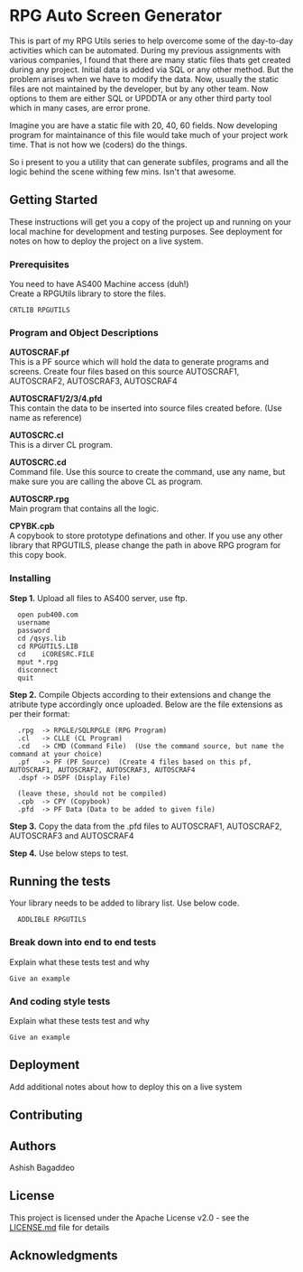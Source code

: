 # RPG Auto Screen Generator

This is part of my RPG Utils series to help overcome some of the day-to-day activities which can be automated.
During my previous assignments with various companies, I found that there are many static files thats get created during any project.
Initial data is added via SQL or any other method. But the problem arises when we have to modify the data. Now, usually the static files are not maintained by the developer, but by any other team. Now options to them are either SQL or UPDDTA or any other third party tool which in many cases, are error prone.

Imagine you are have a static file with 20, 40, 60 fields. Now developing program for maintainance of this file would take much of your project work time. That is not how we (coders) do the things.

So i present to you a utility that can generate subfiles, programs and all the logic behind the scene withing few mins. Isn't that awesome. 

## Getting Started

These instructions will get you a copy of the project up and running on your local machine for development and testing purposes. See deployment for notes on how to deploy the project on a live system.

### Prerequisites

You need to have AS400 Machine access (duh!)  
Create a RPGUtils library to store the files.
```
CRTLIB RPGUTILS
```

### Program and Object Descriptions  
  
  **AUTOSCRAF.pf**  
  This is a PF source which will hold the data to generate programs and screens. 
  Create four files based on this source AUTOSCRAF1, AUTOSCRAF2, AUTOSCRAF3, AUTOSCRAF4

  **AUTOSCRAF1/2/3/4.pfd**  
  This contain the data to be inserted into source files created before. (Use name as reference)

  **AUTOSCRC.cl**  
  This is a dirver CL program. 

  **AUTOSCRC.cd**  
  Command file. Use this source to create the command, use any name, but make sure you are calling the above CL as program.

  **AUTOSCRP.rpg**  
  Main program that contains all the logic. 

  **CPYBK.cpb**  
  A copybook to store prototype definations and other. If you use any other library that RPGUTILS, please change the path in above RPG program for this copy book.


### Installing

**Step 1.**
Upload all files to AS400 server, use ftp.
```
  open pub400.com
  username
  password
  cd /qsys.lib	
  cd RPGUTILS.LIB 				
  cd 	iCORESRC.FILE
  mput *.rpg
  disconnect
  quit
```
**Step 2.**
Compile Objects according to their extensions and change the atribute type accordingly once uploaded.
Below are the file extensions as per their format:  
```
  .rpg  -> RPGLE/SQLRPGLE (RPG Program)  
  .cl   -> CLLE (CL Program)  
  .cd   -> CMD (Command File)  (Use the command source, but name the command at your choice)
  .pf   -> PF (PF Source)  (Create 4 files based on this pf, AUTOSCRAF1, AUTOSCRAF2, AUTOSCRAF3, AUTOSCRAF4
  .dspf -> DSPF (Display File)  
  
  (leave these, should not be compiled)
  .cpb  -> CPY (Copybook)  
  .pfd  -> PF Data (Data to be added to given file)  
```
**Step 3.** 
Copy the data from the .pfd files to AUTOSCRAF1, AUTOSCRAF2, AUTOSCRAF3 and AUTOSCRAF4

**Step 4.**
Use below steps to test.


## Running the tests

Your library needs to be added to library list. Use below code.
```
  ADDLIBLE RPGUTILS
 ```
 

### Break down into end to end tests

Explain what these tests test and why

```
Give an example
```

### And coding style tests

Explain what these tests test and why

```
Give an example
```

## Deployment

Add additional notes about how to deploy this on a live system


## Contributing


## Authors

Ashish Bagaddeo

## License

This project is licensed under the Apache License v2.0 - see the [LICENSE.md](LICENSE.md) file for details

## Acknowledgments

